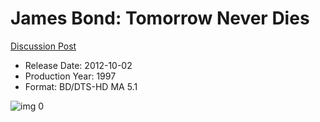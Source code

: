 # James Bond: Tomorrow Never Dies

[Discussion Post](https://www.avsforum.com/threads/bass-eq-for-filtered-movies.2995212/post-56957262)

* Release Date: 2012-10-02
* Production Year: 1997
* Format: BD/DTS-HD MA 5.1

![img 0](https://i.imgur.com/2hLBNZw.jpg)

